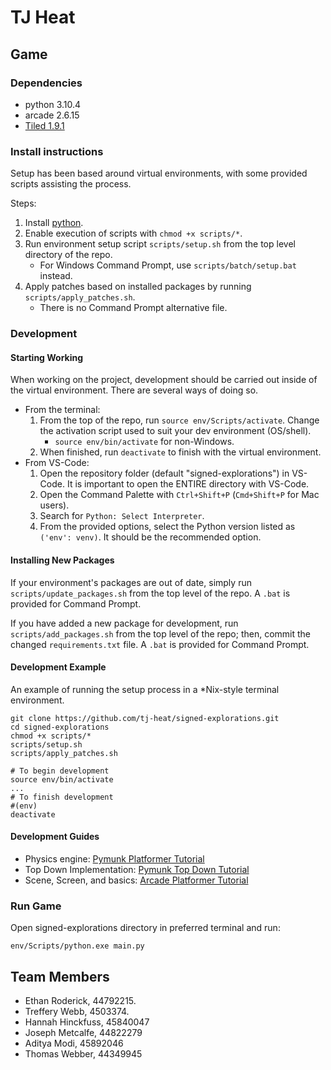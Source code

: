 # TJ Heat

## Game
### Dependencies

- python 3.10.4
- arcade 2.6.15
- [Tiled 1.9.1](https://www.mapeditor.org/)



### Install instructions

Setup has been based around virtual environments, with some provided scripts assisting the process.

Steps:

1. Install [python](https://www.python.org/downloads/).
2. Enable execution of scripts with `chmod +x scripts/*`.
3. Run environment setup script `scripts/setup.sh` from the top level directory of the repo. 
   - For Windows Command Prompt, use `scripts/batch/setup.bat` instead.
4. Apply patches based on installed packages by running `scripts/apply_patches.sh`.
   - There is no Command Prompt alternative file. 



### Development

#### Starting Working

When working on the project, development should be carried out inside of the virtual environment. There are several ways of doing so.

- From the terminal:
  1. From the top of the repo, run `source env/Scripts/activate`. Change the activation script used to suit your dev environment (OS/shell).
     - `source env/bin/activate` for non-Windows.
  2. When finished, run `deactivate` to finish with the virtual environment.
- From VS-Code:
  1. Open the repository folder (default "signed-explorations") in VS-Code. It is important to open the ENTIRE directory with VS-Code.
  2. Open the Command Palette with `Ctrl+Shift+P` (`Cmd+Shift+P` for Mac users).
  3. Search for `Python: Select Interpreter`.
  4. From the provided options, select the Python version listed as `('env': venv)`. It should be the recommended option.

#### Installing New Packages

If your environment's packages are out of date, simply run `scripts/update_packages.sh` from the top level of the repo. A `.bat` is provided for Command Prompt.

If you have added a new package for development, run `scripts/add_packages.sh` from the top level of the repo; then, commit the changed `requirements.txt` file. A `.bat` is provided for Command Prompt.

#### Development Example

An example of running the setup process in a \*Nix-style terminal environment.  

``` shell
git clone https://github.com/tj-heat/signed-explorations.git
cd signed-explorations
chmod +x scripts/*
scripts/setup.sh
scripts/apply_patches.sh

# To begin development
source env/bin/activate
...
# To finish development
#(env)
deactivate
```

#### Development Guides

- Physics engine: [Pymunk Platformer Tutorial](https://api.arcade.academy/en/latest/tutorials/pymunk_platformer/index.html)
- Top Down Implementation: [Pymunk Top Down Tutorial](https://api.arcade.academy/en/latest/examples/pymunk_demo_top_down.html)
- Scene, Screen, and basics: [Arcade Platformer Tutorial](https://api.arcade.academy/en/latest/examples/platform_tutorial/index.html)



### Run Game

Open signed-explorations directory in preferred terminal and run:

``` shell
env/Scripts/python.exe main.py
```



## Team Members

- Ethan Roderick, 44792215.
- Treffery Webb, 4503374.
- Hannah Hinckfuss, 45840047
- Joseph Metcalfe, 44822279
- Aditya Modi, 45892046
- Thomas Webber, 44349945
